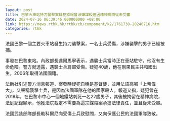 ```yaml
---
layout: post
title: 巴黎火車站持刀襲擊案疑犯據報曾涉嫌謀殺但因精神病而從未受審
date: 2024-07-16 06:39:46.000000000 +08:00
link: https://news.rthk.hk/rthk/ch/component/k2/1761738-20240716.htm
categories: rthk
---
```


法國巴黎一個主要火車站發生持刀襲擊案，一名士兵受傷，涉嫌襲擊的男子已經被捕。

事發在巴黎東站。內政部長達爾馬寧表示，遇襲士兵當時正在車站駐守，他沒有生命危險。警方就透露，遇襲士兵肩部受傷。疑犯40歲，他在剛果民主共和國出生，2006年取得法國國籍。

法新社引述警方消息報道，案發時疑犯自稱是基督徒，並用法語高喊「上帝偉大」，又聲稱襲擊士兵，是因為法國軍隊在他的國家殺人。報道又指，疑犯曾在2018年，在巴黎市中心一個地鐵站刺死一名22歲男子，其後被拘留在精神病院，法庭記錄顯示，他獲法院裁定不需要為這宗謀殺案承擔法律責任，並且從未受審。

法國武裝部隊部長勒科爾尼向受傷士兵致慰問，又向保護公民的法國軍隊致敬。
